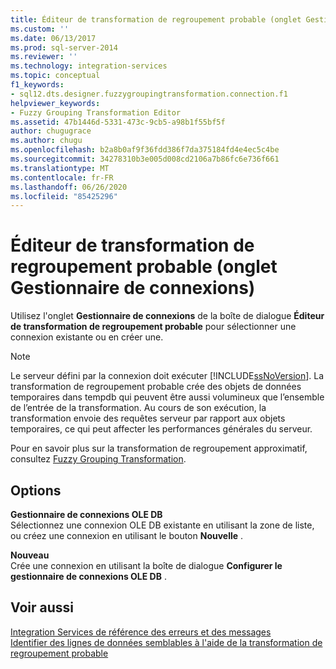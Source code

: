 ```yaml
---
title: Éditeur de transformation de regroupement probable (onglet Gestionnaire de connexions) | Microsoft Docs
ms.custom: ''
ms.date: 06/13/2017
ms.prod: sql-server-2014
ms.reviewer: ''
ms.technology: integration-services
ms.topic: conceptual
f1_keywords:
- sql12.dts.designer.fuzzygroupingtransformation.connection.f1
helpviewer_keywords:
- Fuzzy Grouping Transformation Editor
ms.assetid: 47b1446d-5331-473c-9cb5-a98b1f55bf5f
author: chugugrace
ms.author: chugu
ms.openlocfilehash: b2a8b0af9f36fdd386f7da375184fd4e4ec5c4be
ms.sourcegitcommit: 34278310b3e005d008cd2106a7b86fc6e736f661
ms.translationtype: MT
ms.contentlocale: fr-FR
ms.lasthandoff: 06/26/2020
ms.locfileid: "85425296"
---
```

# <a name="fuzzy-grouping-transformation-editor-connection-manager-tab"></a>Éditeur de transformation de regroupement probable (onglet Gestionnaire de connexions)
  Utilisez l'onglet **Gestionnaire de connexions** de la boîte de dialogue **Éditeur de transformation de regroupement probable** pour sélectionner une connexion existante ou en créer une.  
  
> [!NOTE]  
>  Le serveur défini par la connexion doit exécuter [!INCLUDE[ssNoVersion](../includes/ssnoversion-md.md)]. La transformation de regroupement probable crée des objets de données temporaires dans tempdb qui peuvent être aussi volumineux que l’ensemble de l’entrée de la transformation. Au cours de son exécution, la transformation envoie des requêtes serveur par rapport aux objets temporaires, ce qui peut affecter les performances générales du serveur.  
  
 Pour en savoir plus sur la transformation de regroupement approximatif, consultez [Fuzzy Grouping Transformation](data-flow/transformations/fuzzy-grouping-transformation.md).  
  
## <a name="options"></a>Options  
 **Gestionnaire de connexions OLE DB**  
 Sélectionnez une connexion OLE DB existante en utilisant la zone de liste, ou créez une connexion en utilisant le bouton **Nouvelle** .  
  
 **Nouveau**  
 Crée une connexion en utilisant la boîte de dialogue **Configurer le gestionnaire de connexions OLE DB** .  
  
## <a name="see-also"></a>Voir aussi  
 [Integration Services de référence des erreurs et des messages](../../2014/integration-services/integration-services-error-and-message-reference.md)   
 [Identifier des lignes de données semblables à l'aide de la transformation de regroupement probable](data-flow/transformations/identify-similar-data-rows-by-using-the-fuzzy-grouping-transformation.md)  
  
  
